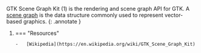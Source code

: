 GTK Scene Graph Kit (1) is the rendering and scene graph API for GTK.
A [scene graph](https://en.wikipedia.org/wiki/Scene_graph) is the data structure commonly used to represent vector-based graphics.
{: .annotate }

1.  === "Resources"

        -   [Wikipedia](https://en.wikipedia.org/wiki/GTK_Scene_Graph_Kit)
